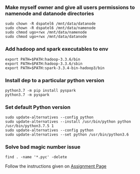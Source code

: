 ### Make myself owner and give all users permissions to namenode and datanode directories
```
sudo chown -R dspatel6 /mnt/data/datanode
sudo chown -R dspatel6 /mnt/data/namenode
sudo chmod ugo+rwx /mnt/data/namenode
sudo chmod ugo+rwx /mnt/data/datanode
```

### Add hadoop and spark executables to env
```
export PATH=$PATH:hadoop-3.3.6/bin
export PATH=$PATH:hadoop-3.3.6/sbin
export PATH=$PATH:spark-3.3.4-bin-hadoop3/bin
```

### Install dep to a particular python version
```
python3.7 -m pip install pyspark
python3.7 -m pyspark
```

### Set default Python version
```
sudo update-alternatives --config python
sudo update-alternatives --install /usr/bin/python python /usr/bin/python3.7.5 1
sudo update-alternatives --config python
sudo update-alternatives --set python /usr/bin/python3.6
```

### Solve bad magic number issue
```
find . -name '*.pyc' -delete
```

Follow the instructions given on [Assignment Page](https://pages.cs.wisc.edu/~shivaram/cs744-sp24/assignment1.html)